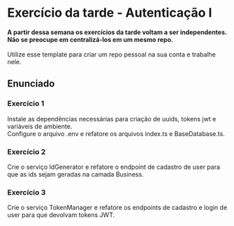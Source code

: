 # Exercício da tarde - Autenticação I

<strong>A partir dessa semana os exercícios da tarde voltam a ser independentes. Não se preocupe em centralizá-los em um mesmo repo.</strong>
<br><br>
Utilize esse template para criar um repo pessoal na sua conta e trabalhe nele.

## Enunciado

### Exercício 1

Instale as dependências necessárias para criação de uuids, tokens jwt e variáveis de ambiente.<br>
Configure o arquivo .env e refatore os arquivos index.ts e BaseDatabase.ts.

### Exercício 2

Crie o serviço IdGenerator e refatore o endpoint de cadastro de user para que as ids sejam geradas na camada Business.

### Exercício 3

Crie o serviço TokenManager e refatore os endpoints de cadastro e login de user para que devolvam tokens JWT.
